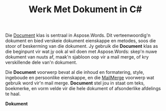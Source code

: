 ﻿---
title: Werk Met Dokument in C#
second_title: Aspose.Words vir .NET
articleTitle: Werk Met Dokument
linktitle: Werk Met Dokument
type: docs
description: "Die `Document` klas bied verskeie dokument eienskappe en metodes met behulp van C#. Jy gebruik die `Document` klas as die beginpunt vir wat jy wil om te presteer met Aspose.Words vir .NET. Die `Document` voorwerp kan gestoor word in'n lêer of stroom en ook gestuur word na'n leser."
weight: 40
url: /af/net/working-with-document/
---

Die [Document](https://reference.aspose.com/words/net/aspose.words/document/) klas is sentraal in Aspose.Words. Dit verteenwoordig'n dokument en bied verskeie dokument eienskappe en metodes, soos die stoor of beskerming van die dokument. Jy gebruik die **Document** klas as die beginpunt vir wat jy ook al wil doen met Aspose.Words: skep'n nuwe dokument van nuuts af, maak'n sjabloon oop vir a mail merge, of kry verskillende dele van'n dokument.

Die **Document** voorwerp bevat al die inhoud en formatering, style, ingeboude en persoonlike eienskappe, en die [MailMerge](https://reference.aspose.com/words/net/aspose.words.mailmerging/mailmerge/) voorwerp wat gebruik word vir'n mail merge. **Document** stel jou in staat om teks, boekmerke, en vorm velde vir die hele dokument of afsonderlike afdelings te haal.

**Dokument**

